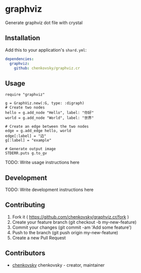 # graphviz

Generate graphviz dot file with crystal

## Installation


Add this to your application's `shard.yml`:

```yaml
dependencies:
  graphviz:
    github: chenkovsky/graphviz.cr
```


## Usage


```crystal
require "graphviz"

g = GraphViz.new(:G, type: :digraph)
# Create two nodes
hello = g.add_node "Hello", label: "你好"
world = g.add_node "World", label: "世界"

# Create an edge between the two nodes
edge = g.add_edge hello, world
edge[:label] = "边"
g[:label] = "example"

# Generate output image
STDERR.puts g.to_gv
```


TODO: Write usage instructions here

## Development

TODO: Write development instructions here

## Contributing

1. Fork it ( https://github.com/chenkovsky/graphviz.cr/fork )
2. Create your feature branch (git checkout -b my-new-feature)
3. Commit your changes (git commit -am 'Add some feature')
4. Push to the branch (git push origin my-new-feature)
5. Create a new Pull Request

## Contributors

- [chenkovsky](https://github.com/chenkovsky) chenkovsky - creator, maintainer

